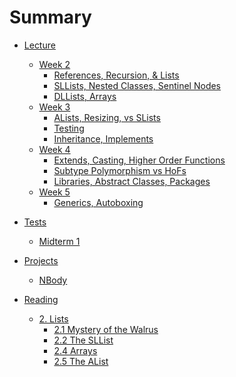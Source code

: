# Summary

* [Lecture]()
    * [Week 2]()
        * [References, Recursion, & Lists](lecture/week02/lec03.md)
        * [SLLists, Nested Classes, Sentinel Nodes](lecture/week02/lec04.md)
        * [DLLists, Arrays](lecture/week02/lec05.md)
    * [Week 3]()
        * [ALists, Resizing, vs SLists](lecture/week03/lec06.md)
        * [Testing](lecture/week03/lec07.md)
        * [Inheritance, Implements](lecture/week03/lec08.md)
    * [Week 4]()
        * [Extends, Casting, Higher Order Functions](lecture/week04/lec09.md)
        * [Subtype Polymorphism vs HoFs](lecture/week04/lec10.md)
        * [Libraries, Abstract Classes, Packages](lecture/week04/lec11/lec11.md)
    * [Week 5]()
        * [Generics, Autoboxing]()

* [Tests]()
    * [Midterm 1](review/mt1.md)

* [Projects]()
    * [NBody](projects/NBody.md)

* [Reading]()
    * [2. Lists]()
        * [2.1 Mystery of the Walrus](reading/Ch2/1.md)
        * [2.2 The SLList](reading/Ch2/2/2.md)
        * [2.4 Arrays](reading/Ch2/4.md)
        * [2.5 The AList](reading/Ch2/5.md)
